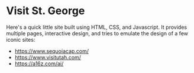 # Visit St. George

Here's a quick little site built using HTML, CSS, and Javascript. It provides multiple pages, interactive design, and tries to emulate the design of a few iconic sites:
* https://www.sequoiacap.com/
* https://www.visitutah.com/
* https://a16z.com/ai/
